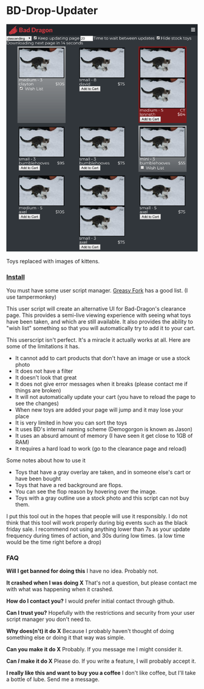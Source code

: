 # BD-Drop-Updater

![Example screenshot](https://github.com/Sasquire/BD-Drop-Updater/raw/master/example_screenshot.png)

Toys replaced with images of kittens.

### [Install](https://github.com/Sasquire/BD-Drop-Updater/raw/master/main.user.js)
You must have some user script manager. [Greasy Fork](https://greasyfork.org/en) has a good list. (I use tampermonkey)

This user script will create an alternative UI for Bad-Dragon's clearance page. This provides a semi-live viewing experience with seeing what toys have been taken, and which are still available. It also provides the ability to "wish list" something so that you will automatically try to add it to your cart.

This userscript isn't perfect. It's a miracle it actually works at all. Here are some of the limitations it has.
* It cannot add to cart products that don't have an image or use a stock photo
* It does not have a filter
* It doesn't look that great
* It does not give error messages when it breaks (please contact me if things are broken)
* It will not automatically update your cart (you have to reload the page to see the changes)
* When new toys are added your page will jump and it may lose your place
* It is very limited in how you can sort the toys
* It uses BD's internal naming scheme (Demogorgon is known as Jason)
* It uses an absurd amount of memory (I have seen it get close to 1GB of RAM)
* It requires a hard load to work (go to the clearance page and reload) 

Some notes about how to use it
* Toys that have a gray overlay are taken, and in someone else's cart or have been bought
* Toys that have a red background are flops.
* You can see the flop reason by hovering over the image.
* Toys with a gray outline use a stock photo and this script can not buy them.

I put this tool out in the hopes that people will use it responsibly. I do not think that this tool will work properly during big events such as the black friday sale. I recommend not using anything lower than 7s as your update frequency during times of action, and 30s during low times. (a low time would be the time right before a drop)

### FAQ

**Will I get banned for doing this**
I have no idea. Probably not.

**It crashed when I was doing X**
That's not a question, but please contact me with what was happening when it crashed.

**How do I contact you?**
I would prefer initial contact through github.

**Can I trust you?**
Hopefully with the restrictions and security from your user script manager you don't need to. 

**Why does(n't) it do X**
Because I probably haven't thought of doing something else or doing it that way was simple.

**Can you make it do X**
Probably. If you message me I might consider it.

**Can *I* make it do X**
Please do. If you write a feature, I will probably accept it.

**I really like this and want to buy you a coffee**
I don't like coffee, but I'll take a bottle of lube. Send me a message.
